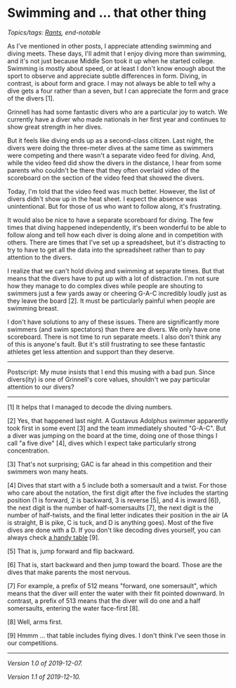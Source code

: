 Swimming and ... that other thing
=================================

*Topics/tags: [Rants](index-rants), end-notable*

As I've mentioned in other posts, I appreciate attending swimming
and diving meets.  These days, I'll admit that I enjoy diving more
than swimming, and it's not just because Middle Son took it up
when he started college.  Swimming is mostly about speed, or at
least I don't know enough about the sport to observe and appreciate
subtle differences in form.  Diving, in contrast, is about form and
grace.  I may not always be able to tell why a dive gets a four
rather than a seven, but I can appreciate the form and grace of the
divers [1].

Grinnell has had some fantastic divers who are a particular joy to
watch.  We currently have a diver who made nationals in her first year
and continues to show great strength in her dives.

But it feels like diving ends up as a second-class citizen. Last
night, the divers were doing the three-meter dives at the same time
as swimmers were competing and there wasn't a separate video feed
for diving.  And, while the video feed did show the divers in the
distance, I hear from some parents who couldn't be there that they
often overlaid video of the scoreboard on the section of the video
feed that showed the divers.

Today, I'm told that the video feed was much better.  However, the
list of divers didn't show up in the heat sheet.  I expect the
absence was unintentional.  But for those of us who want to follow
along, it's frustrating.

It would also be nice to have a separate scoreboard for diving.
The few times that diving happened independently, it's been wonderful
to be able to follow along and tell how each diver is doing alone
and in competition with others.  There are times that I've set up
a spreadsheet, but it's distracting to try to have to get all the
data into the spreadsheet rather than to pay attention to the divers.

I realize that we can't hold diving and swimming at separate times.
But that means that the divers have to put up with a lot of distraction.
I'm not sure how they manage to do complex dives while people are shouting
to swimmers just a few yards away or cheering G-A-C incredibly loudly just
as they leave the board [2].  It must be particularly painful when people
are swimming breast.

I don't have solutions to any of these issues.  There are significantly
more swimmers (and swim spectators) than there are divers.  We only
have one scoreboard.  There is not time to run separate meets.  I
also don't think any of this is anyone's fault.  But it's still
frustrating to see these fantastic athletes get less attention and
support than they deserve.

---

Postscript: My muse insists that I end this musing with a bad pun.
Since divers(ity) is one of Grinnell's core values, shouldn't we
pay particular attention to our divers?

---

[1] It helps that I managed to decode the diving numbers.

[2] Yes, that happened last night.  A Gustavus Adolphus swimmer
apparently took first in some event [3] and the team immediately
shouted "G-A-C".  But a diver was jumping on the board at the time,
doing one of those things I call "a five dive" [4], dives which
I expect take particularly strong concentration.

[3] That's not surprising; GAC is far ahead in this competition and their
swimmers won many heats.

[4] Dives that start with a 5 include both a somersault and a twist.
For those who care about the notation, the first digit after the five
includes the starting position (1 is forward, 2 is backward, 3 is
reverse [5], and 4 is inward [6]), the next digit is the number of
half-somersaults [7], the next digit is the number of half-twists,
and the final letter indicates their position in the air (A is straight,
B is pike, C is tuck, and D is anything goes).  Most of the five dives
are done with a D.  If you don't like decoding dives yourself, you can
always check [a handy table](http://www.usadiver.com/dd_table.htm) [9].

[5] That is, jump forward and flip backward.

[6] That is, start backward and then jump toward the board.  Those
are the dives that make parents the most nervous.

[7] For example, a prefix of 512 means "forward, one somersault", which
means that the diver will enter the water with their fit pointed downward.
In contrast, a prefix of 513 means that the diver will do one and a half
somersaults, entering the water face-first [8].

[8] Well, arms first.

[9] Hmmm ... that table includes flying dives.  I don't think I've seen those
in our competitions.

---

*Version 1.0 of 2019-12-07.*

*Version 1.1 of 2019-12-10.*
